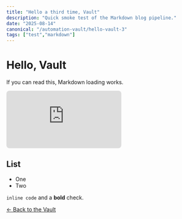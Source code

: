 ```yaml
---
title: "Hello a third time, Vault"
description: "Quick smoke test of the Markdown blog pipeline."
date: "2025-08-14"
canonical: "/automation-vault/hello-vault-3"
tags: ["test","markdown"]
---
```


# Hello, Vault

If you can read this, Markdown loading works.

<iframe src="https://www.youtube.com/embed/2cQVWLcNq8Q" title="Embed test" loading="lazy" allowfullscreen style="border: none; border-radius: 8px;"></iframe>

## List
- One
- Two

`inline code` and a **bold** check.


[&#8592; Back to the Vault](/automation-vault)

